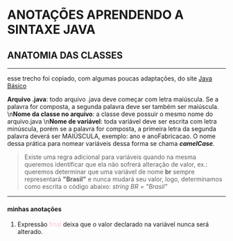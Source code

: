 # ANOTAÇÕES APRENDENDO A SINTAXE JAVA

## ANATOMIA DAS CLASSES

---
esse trecho foi copiado, com algumas poucas adaptações, do site [Java Básico](https://glysns.gitbook.io/java-basico/sintaxe/anatomia-das-classes) 

**Arquivo .java**: todo arquivo .java deve começar com letra maiúscula. Se a palavra for composta, a segunda palavra deve ser também ser maiúscula.
\n**Nome da classe no arquivo**: a classe deve possuir o mesmo nome do arquivo.java
\n**Nome de variável**: toda variável deve ser escrita com letra minúscula, porém se a palavra for composta, a primeira letra da segunda palavra deverá ser MAIÚSCULA, exemplo: ano e anoFabricacao. O nome dessa prática para nomear variáveis dessa forma se chama ***camelCase***. 
> Existe uma regra adicional para variáveis quando na mesma queremos identificar que ela não sofrerá alteração de valor, ex.: queremos determinar que uma variável de nome **br**  sempre representará **"Brasil"** e nunca mudará seu valor, logo, determinamos como escrita o código abaixo: _string BR = "Brasil"_



---
#### minhas anotações

1. Expressão <span style="color:pink">final</span> deixa que o valor declarado na variável nunca será alterado. 